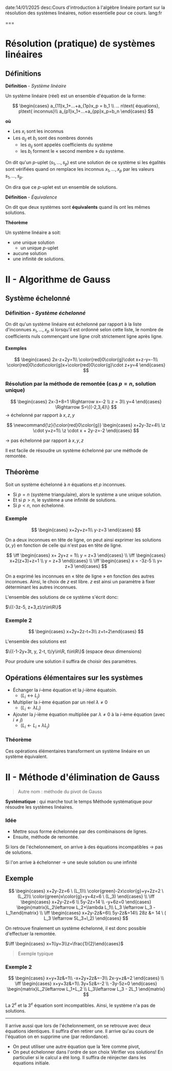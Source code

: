 date:14/01/2025
desc:Cours d'introduction à l'algèbre linéaire portant sur la résolution des systèmes linéaires, notion essentielle pour ce cours.
lang:fr

===
# Résolution (pratique) de systèmes linéaires

## Définitions

**Définition** - *Système linéaire*

Un système linéaire (réel) est un ensemble d'équation de la forme:

$$
\begin{cases}
a_{11}x_1+...+a_{1p}x_p = b_1 \\
... n\text{ équations}, p\text{ inconnus}\\
a_{p1}x_1+...+a_{pp}x_p=b_n
\end{cases}
$$

__où__

- Les $x_i$ sont les inconnus
- Les $a_{ij}$ et $b_{i}$ sont des nombres donnés
    - les $a_{ij}$ sont appelés coefficients du système
    - les $b_{i}$ forment le « second membre » du système.

On dit qu'un $p$-uplet $(s_1,...,s_p)$ est une solution de ce système si les égalités sont vérifiées quand on remplace les inconnus $x_1, ..., x_p$ par les valeurs $s_1,...,s_p$.

On dira que ce $p$-uplet est un ensemble de solutions.

**Définition** - *Équivalence*

On dit que deux systèmes sont __équivalents__ quand ils ont les mêmes solutions. 

**Théorème**

Un système linéaire a soit:
- une unique solution
    - un unique $p$-uplet
- aucune solution
- une infinité de solutions.

# II -  Algorithme de Gauss

## Système échelonné

### **Définition** - *Système échelonné*

On dit qu'un système linéaire est échelonné par rapport à la liste d'inconnues $x_1, ..., x_p$ si lorsqu'il est ordonné selon cette liste, le nombre de coefficients nuls commençant une ligne croît strictement ligne après ligne.

#### __Exemples__



$$
\begin{cases}
2x-z+2y=1\\
\color{red}0\color{g}\cdot x+z-y=-1\\
\color{red}0\cdot\color{g}x+\color{red}0\color{g}\cdot z+y=4
\end{cases}
$$

### Résolution par la méthode de remontée (cas $p=n$, solution unique)

$$
\begin{cases}
2x-3+8=1 \Rightarrow x=-2 \\
z = 3\\
y=4
\end{cases} \Rightarrow S=\{(-2,3,4)\}
$$
$\to$ échelonné par rapport à $x,z,y$

$$
\newcommand{\z}{\color{red}0\color{g}}
\begin{cases}
x+2y-3z=4\\
\z \cdot y+z=1\\
\z \cdot x + 2y-z=-2
\end{cases}
$$

$\to$ pas échelonné par rapport à $x,y,z$

Il est facile de résoudre un système échelonné par une méthode de remontée. 

## Théorème

Soit un système échelonné à $n$ équations et $p$ inconnues.
- Si $p=n$ (système triangulaire), alors le système a une unique solution.
- Et si $p>n$, le système a une infinité de solutions.
- Si $p<n$, non échelonné.  

### Exemple

$$
\begin{cases}
x+2y+z=1\\
y-z=3
\end{cases}
$$

On a deux inconnues en tête de ligne, on peut ainsi exprimer les solutions $(x,y)$ en fonction de celle qui n'est pas en tête de ligne.

$$
\iff \begin{cases}
x+ 2y+z = 1\\
y = z+3
\end{cases} \\ 
\iff \begin{cases}
x+2(z+3)+z=1 \\
y = z+3
\end{cases} \\
\iff \begin{cases}
x = -3z-5 \\
y= z+3
\end{cases}
$$

On a exprimé les inconnues en « tête de ligne » en fonction des autres inconnues. Ainsi, le choix de $z$ est libre. $z$ est ainsi un paramètre à fixer déterminant les autres inconnues.

L'ensemble des solutions de ce système s'écrit donc:

$\{(-3z-5, z+3,z)/z\in\R\}$

### Exemple 2

$$
\begin{cases}
x+2y+2z-t=3\\
z+t=2\end{cases}
$$

L'ensemble des solutions est

$\{(-1-2y+3t, y, 2-t, t)/y\in\R, t\in\R\}$ (espace deux dimensions)

Pour produire une solution il suffira de choisir des paramètres.

## Opérations élémentaires sur les systèmes

- Échanger la $i$-ème équation et la $j$-ième équatoin. 
    - $(L_i \leftrightarrow L_j)$
- Multiplier la $i$-ème équation par un réel $\lambda\neq0$
    - $(L_i \leftarrow \lambda L_i)$ 
- Ajouter la $j$-ième équation multipliée par $\lambda≠0$ à la $i$-ème équation (avec $i≠j$)
    - $(L_i \leftarrow L_i+\lambda L_j)$ 

### Théorème

Ces opérations élémentaires transforment un système linéaire en un système équivalent. 

# II -  Méthode d'élimination de Gauss

> Autre nom : méthode du pivot de Gauss

**Systématique** : qui marche tout le temps
Méthode systématique pour résoudre les systèmes linéaires.

### Idée

- Mettre sous forme échelonnée par des combinaisons de lignes.
- Ensuite, méthode de remontée.

Si lors de l'échelonnement, on arrive à des équations incompatibles $\to$ pas de solutions.

Si l'on arrive à échelonner $\to$ une seule solution ou une infinité

## Exemple

$$
\begin{cases}
x+2y-2z=6 \ (L_1)\\
\color{green}-2x\color{g}+y+2z=2 \ (L_2)\\
\color{green}x\color{g}+y+4z=6 \ (L_3)
\end{cases} \\ \iff \begin{cases}
x+2y-2z=6 \\
5y-2z=14 \\
-y+6z=0
\end{cases} \begin{matrix}L_2\leftarrow L_2+\lambda L_1\\ L_3 \leftarrow L_3 - L_1\end{matrix} 
\\ \iff \begin{cases}
x+2y-2z&=6\\
5y-2z&=14\\
28z &= 14 \ ( L_3 \leftarrow 5L_3+l_2)
\end{cases}
$$

On retrouve finalement un système échelonné, il est donc possible d'effectuer la remontée.

$\iff \begin{cases} x=1\\y=3\\z=\frac{1}{2}\end{cases}$

> Exemple typique

### Exemple 2

$$
\begin{cases}
x+y+3z&=1\\
-x+2y+2z&=-3\\
2x-y+z&=2
\end{cases} \\ \iff \begin{cases}
x+y+3z&=1\\
3y+5z&=-2 \\
-3y-5z=0
\end{cases} \begin{matrix}L_2\leftarrow L_1+L_2 \\ L_3\leftarrow L_3 - 2L_1 \end{matrix}
$$

La 2$^e$ et la 3$^e$ équation sont incompatibles.
Ainsi, le système n'a pas de solutions.

---

Il arrive aussi que lors de l'échelonnement, on se retrouve avec deux équations identiques. Il suffira d'en retirer une.
Il arrive qu'au cours de l'équation on en supprime une (par redondance).
- On peut utiliser une autre équation que la 1ère comme pivot, 
- On peut échelonner dans l'ordre de son choix
Vérifier vos solutions! En particulier si le calcul a été long.
Il suffira de réinjecter dans les équations initiale. 
